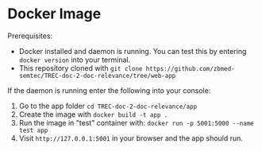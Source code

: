 # Docker Image

Prerequisites: 
- Docker installed and daemon is running. You can test this by entering `docker version` into your terminal.
- This repository cloned with `git clone https://github.com/zbmed-semtec/TREC-doc-2-doc-relevance/tree/web-app`

If the daemon is running enter the following into your console:
1. Go to the app folder `cd TREC-doc-2-doc-relevance/app`
2. Create the image with `docker build -t app .`
3. Run the image in "test" container with: `docker run -p 5001:5000 --name test app`
4. Visit `http://127.0.0.1:5001` in your browser and the app should run.